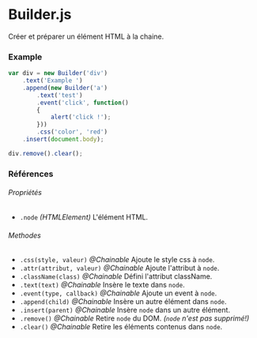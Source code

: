 # Builder.js

Créer et préparer un élément HTML à la chaine.

### Example

```js
var div = new Builder('div')
    .text('Example ')
    .append(new Builder('a')
        .text('test')
        .event('click', function()
        {
            alert('click !');
        }))
        .css('color', 'red')
    .insert(document.body);

div.remove().clear();
```

### Références

###### Propriétés

* `.node` _(HTMLElement)_ L'élément HTML.

###### Methodes

* `.css(style, valeur)` _@Chainable_ Ajoute le style css à `node`.
* `.attr(attribut, valeur)` _@Chainable_ Ajoute l'attribut à `node`.
* `.className(class)` _@Chainable_ Défini l'attribut className.
* `.text(text)` _@Chainable_ Insère le texte dans `node`.
* `.event(type, callback)` _@Chainable_ Ajoute un event à `node`.
* `.append(child)` _@Chainable_ Insère un autre élément dans `node`.
* `.insert(parent)` _@Chainable_ Insère `node` dans un autre élément.
* `.remove()` _@Chainable_ Retire `node` du DOM. _(`node` n'est pas supprimé!)_
* `.clear()` _@Chainable_ Retire les éléments contenus dans `node`.